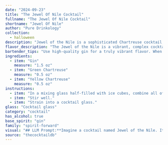 ```yaml
---
date: "2024-09-23"
title: "The Jewel Of Nile Cocktail"
fullname: "The Jewel Of Nile Cocktail"
shortname: "Jewel Of Nile"
author: "Pure Drinkology"
collection:
  - halloween
description: "Jewel of the Nile is a sophisticated Chartreuse cocktail, a family known for their herbal and aromatic qualities. The drink likely emerged in the late 19th or early 20th century, during the cocktail boom, taking advantage of the unique flavors of both green and yellow Chartreuse. "
flavor_description: "The Jewel of the Nile is a vibrant, complex cocktail. The gin provides a clean, juniper-forward base, while the Green Chartreuse adds herbaceous, minty notes with a hint of spice. The Yellow Chartreuse contributes a touch of sweetness and floral complexity. The result is a well-balanced, aromatic cocktail that's both refreshing and intriguing. "
bartender_tips: "Use high-quality gin for a truly vibrant flavor. When layering the Chartreuses, pour the Yellow Chartreuse first to create a beautiful visual effect.  Use a chilled coupe or martini glass to enhance the presentation. Finally, a light garnish with a lemon twist or a sprig of rosemary complements the flavors without overwhelming them. "
ingredients:
  - item: "Gin"
    measure: "1.5 oz"
  - item: "Green Chartreuse"
    measure: "0.5 oz"
  - item: "Yellow Chartreuse"
    measure: "0.5 oz"
instructions:
  - item: "In a mixing glass half-filled with ice cubes, combine all of the ingredients."
  - item: "Stir well."
  - item: "Strain into a cocktail glass."
glass: "Cocktail glass"
category: "cocktail"
has_alcohol: true
base_spirit: "gin"
family: "spirit-forward"
visual: "## LLM Prompt:**Imagine a cocktail named Jewel of the Nile. It's crafted using gin, green Chartreuse, and yellow Chartreuse. Describe the appearance of this cocktail, focusing on the color, clarity, and any visual elements that might stand out.** **Constraints:*** **The drink is well-balanced and elegant, not overly sweet or brightly colored.*** **Consider the unique visual qualities of Chartreuse - its vibrant green and yellow hues.*** **The gin's presence should be subtle, but its botanicals may impart subtle nuances to the color.****Example Output:**The Jewel of the Nile shimmers in the glass, its hue a captivating blend of jade green and golden amber. The layers of Chartreuse create a mesmerizing depth, with the vibrant green of the green Chartreuse gently fading into the luminous yellow of its counterpart. The gin, while discreet, adds a subtle complexity to the overall tone, hinting at the botanicals that lie within. The drink's clarity is pristine, allowing the intricate play of colors to captivate the eye. It's a cocktail that whispers of ancient secrets and the allure of faraway lands. "
source: "thecocktaildb"
---
```


